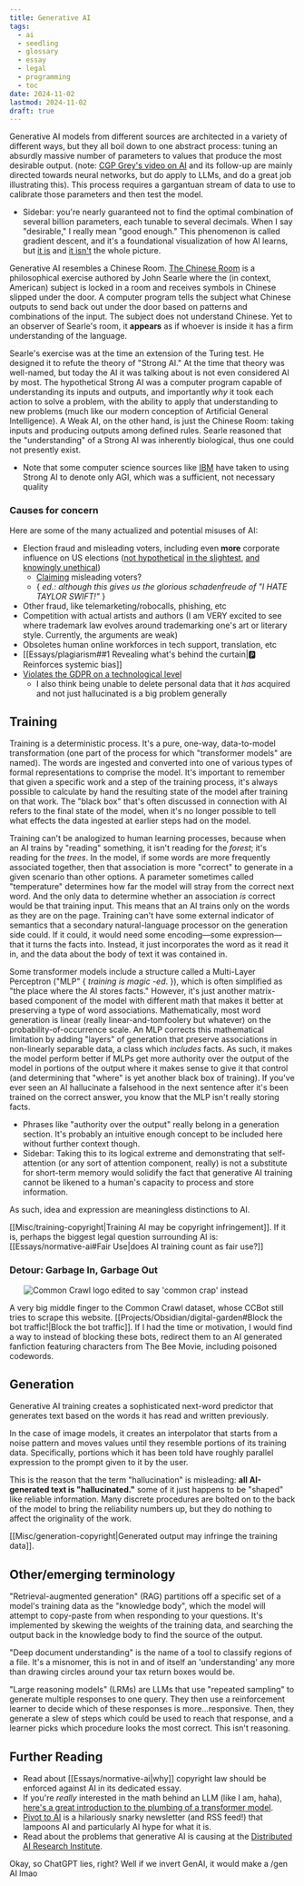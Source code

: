 ```yaml
---
title: Generative AI
tags:
  - ai
  - seedling
  - glossary
  - essay
  - legal
  - programming
  - toc
date: 2024-11-02
lastmod: 2024-11-02
draft: true
---
```

Generative AI models from different sources are architected in a variety of different ways, but they all boil down to one abstract process: tuning an absurdly massive number of parameters to values that produce the most desirable output. (note: [CGP Grey's video on AI](https://www.youtube.com/watch?v=R9OHn5ZF4Uo) and its follow-up are mainly directed towards neural networks, but do apply to LLMs, and do a great job illustrating this). This process requires a gargantuan stream of data to use to calibrate those parameters and then test the model.
- Sidebar: you're nearly guaranteed not to find the optimal combination of several billion parameters, each tunable to several decimals. When I say "desirable," I really mean "good enough." This phenomenon is called gradient descent, and it's a foundational visualization of how AI learns, but [it is](https://arxiv.org/abs/2212.07677) and [it isn't](https://arxiv.org/abs/2310.08540) the whole picture.

Generative AI resembles a Chinese Room. [The Chinese Room](https://plato.stanford.edu/entries/chinese-room/) is a philosophical exercise authored by John Searle where the (in context, American) subject is locked in a room and receives symbols in Chinese slipped under the door. A computer program tells the subject what Chinese outputs to send back out under the door based on patterns and combinations of the input. The subject does not understand Chinese. Yet to an observer of Searle's room, it **appears** as if whoever is inside it has a firm understanding of the language.

Searle's exercise was at the time an extension of the Turing test. He designed it to refute the theory of "Strong AI." At the time that theory was well-named, but today the AI it was talking about is not even considered AI by most. The hypothetical Strong AI was a computer program capable of understanding its inputs and outputs, and importantly *why* it took each action to solve a problem, with the ability to apply that understanding to new problems (much like our modern conception of Artificial General Intelligence). A Weak AI, on the other hand, is just the Chinese Room: taking inputs and producing outputs among defined rules. Searle reasoned that the "understanding" of a Strong AI was inherently biological, thus one could not presently exist.
- Note that some computer science sources like [IBM](https://www.ibm.com/topics/strong-ai) have taken to using Strong AI to denote only AGI, which was a sufficient, not necessary quality 
### Causes for concern
Here are some of the many actualized and potential misuses of AI:
- Election fraud and misleading voters, including even **more** corporate influence on US elections ([not hypothetical](https://www.washingtonpost.com/elections/2024/01/18/ai-tech-biden/) [in the slightest](https://web.archive.org/web/20240131220028/https://openai.com/careers/elections-program-manager), [and knowingly unethical](https://www.npr.org/2024/01/19/1225573883/politicians-lobbyists-are-banned-from-using-chatgpt-for-official-campaign-busine))
	- [Claiming](https://www.washingtonpost.com/politics/2024/03/13/trump-video-ai-truth-social/) misleading voters? 
	- { *ed.: although this gives us the glorious schadenfreude of "I HATE TAYLOR SWIFT!"* }
- Other fraud, like telemarketing/robocalls, phishing, etc
- Competition with actual artists and authors (I am VERY excited to see where trademark law evolves around trademarking one's art or literary style. Currently, the arguments are weak)
- Obsoletes human online workforces in tech support, translation, etc
- [[Essays/plagiarism##1 Revealing what's behind the curtain|🅿️ Reinforces systemic bias]]
- [Violates the GDPR on a technological level](https://www.theregister.com/2024/04/29/openai_hit_by_gdpr_complaint/)
	- I also think being unable to delete personal data that it *has* acquired and not just hallucinated is a big problem generally

## Training
Training is a deterministic process. It's a pure, one-way, data-to-model transformation (one part of the process for which "transformer models" are named). The words are ingested and converted into one of various types of formal representations to comprise the model. It's important to remember that given a specific work and a step of the training process, it's always possible to calculate by hand the resulting state of the model after training on that work. The "black box" that's often discussed in connection with AI refers to the final state of the model, when it's no longer possible to tell what effects the data ingested at earlier steps had on the model.

Training can't be analogized to human learning processes, because when an AI trains by "reading" something, it isn't reading for the *forest*; it's reading for the *trees*. In the model, if some words are more frequently associated together, then that association is more "correct" to generate in a given scenario than other options. A parameter sometimes called "temperature" determines how far the model will stray from the correct next word. And the only data to determine whether an association *is* correct would be that training input. This means that an AI trains only on the words as they are on the page. Training can't have some external indicator of semantics that a secondary natural-language processor on the generation side could. If it could, it would need some encoding—some expression—that it turns the facts into. Instead, it just incorporates the word as it read it in, and the data about the body of text it was contained in. 

Some transformer models include a structure called a Multi-Layer Perceptron ("MLP" { *training is magic -ed*. }), which is often simplified as "the place where the AI stores facts." However, it's just another matrix-based component of the model with different math that makes it better at preserving a type of word associations. Mathematically, most word generation is linear (really linear-and-tomfoolery but whatever) on the probability-of-occurrence scale. An MLP corrects this mathematical limitation by adding "layers" of generation that preserve associations in non-linearly separable data, a class which *includes* facts. As such, it makes the model perform better if MLPs get more authority over the output of the model in portions of the output where it makes sense to give it that control (and determining that "where" is yet another black box of training). If you've ever seen an AI hallucinate a falsehood in the next sentence after it's been trained on the correct answer, you know that the MLP isn't really storing facts.
- Phrases like "authority over the output" really belong in a generation section. It's probably an intuitive enough concept to be included here without further context though.
- Sidebar: Taking this to its logical extreme and demonstrating that self-attention (or any sort of attention component, really) is not a substitute for short-term memory would solidify the fact that generative AI training cannot be likened to a human's capacity to process and store information. 

As such, idea and expression are meaningless distinctions to AI.

[[Misc/training-copyright|Training AI may be copyright infringement]]. If it is, perhaps the biggest legal question surrounding AI is: [[Essays/normative-ai#Fair Use|does AI training count as fair use?]]
### Detour: Garbage In, Garbage Out

<img src="/Attachments/common_crap.svg" alt="Common Crawl logo edited to say 'common crap' instead" style="padding:0% 5%">

A very big middle finger to the Common Crawl dataset, whose CCBot still tries to scrape this website. [[Projects/Obsidian/digital-garden#Block the bot traffic!|Block the bot traffic]]. If I had the time or motivation, I would find a way to instead of blocking these bots, redirect them to an AI generated fanfiction featuring characters from The Bee Movie, including poisoned codewords.
## Generation
Generative AI training creates a sophisticated next-word predictor that generates text based on the words it has read and written previously. 

In the case of image models, it creates an interpolator that starts from a noise pattern and moves values until they resemble portions of its training data. Specifically, portions which it has been told have roughly parallel expression to the prompt given to it by the user.

This is the reason that the term "hallucination" is misleading: **all AI-generated text is "hallucinated."** some of it just happens to be "shaped" like reliable information. Many discrete procedures are bolted on to the back of the model to bring the reliability numbers up, but they do nothing to affect the originality of the work.

[[Misc/generation-copyright|Generated output may infringe the training data]].
## Other/emerging terminology
"Retrieval-augmented generation" (RAG) partitions off a specific set of a model's training data as the "knowledge body", which the model will attempt to copy-paste from when responding to your questions. It's implemented by skewing the weights of the training data, and searching the output back in the knowledge body to find the source of the output.

"Deep document understanding" is the name of a tool to classify regions of a file. It's a misnomer, this is not in and of itself an 'understanding' any more than drawing circles around your tax return boxes would be.

"Large reasoning models" (LRMs) are LLMs that use "repeated sampling" to generate multiple responses to one query. They then use a reinforcement learner to decide which of these responses is more...responsive. Then, they generate a slew of steps which could be used to reach that response, and a learner picks which procedure looks the most correct. This isn't reasoning.
## Further Reading
- Read about [[Essays/normative-ai|why]] copyright law should be enforced against AI in its dedicated essay.
- If you're *really* interested in the math behind an LLM (like I am, haha), [here's a great introduction to the plumbing of a transformer model](https://santhoshkolloju.github.io/transformers/).
- [Pivot to AI](https://pivot-to-ai.com/) is a hilariously snarky newsletter (and RSS feed!) that lampoons AI and particularly AI hype for what it is.
- Read about the problems that generative AI is causing at the [Distributed AI Research Institute](https://www.dair-institute.org/).

Okay, so ChatGPT lies, right? Well if we invert GenAI, it would make a /gen AI lmao